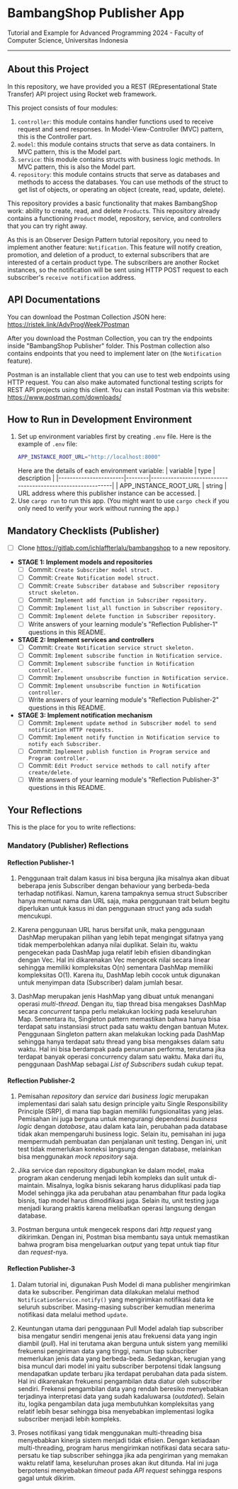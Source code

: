 # BambangShop Publisher App
Tutorial and Example for Advanced Programming 2024 - Faculty of Computer Science, Universitas Indonesia

---

## About this Project
In this repository, we have provided you a REST (REpresentational State Transfer) API project using Rocket web framework.

This project consists of four modules:
1.  `controller`: this module contains handler functions used to receive request and send responses.
    In Model-View-Controller (MVC) pattern, this is the Controller part.
2.  `model`: this module contains structs that serve as data containers.
    In MVC pattern, this is the Model part.
3.  `service`: this module contains structs with business logic methods.
    In MVC pattern, this is also the Model part.
4.  `repository`: this module contains structs that serve as databases and methods to access the databases.
    You can use methods of the struct to get list of objects, or operating an object (create, read, update, delete).

This repository provides a basic functionality that makes BambangShop work: ability to create, read, and delete `Product`s.
This repository already contains a functioning `Product` model, repository, service, and controllers that you can try right away.

As this is an Observer Design Pattern tutorial repository, you need to implement another feature: `Notification`.
This feature will notify creation, promotion, and deletion of a product, to external subscribers that are interested of a certain product type.
The subscribers are another Rocket instances, so the notification will be sent using HTTP POST request to each subscriber's `receive notification` address.

## API Documentations

You can download the Postman Collection JSON here: https://ristek.link/AdvProgWeek7Postman

After you download the Postman Collection, you can try the endpoints inside "BambangShop Publisher" folder.
This Postman collection also contains endpoints that you need to implement later on (the `Notification` feature).

Postman is an installable client that you can use to test web endpoints using HTTP request.
You can also make automated functional testing scripts for REST API projects using this client.
You can install Postman via this website: https://www.postman.com/downloads/

## How to Run in Development Environment
1.  Set up environment variables first by creating `.env` file.
    Here is the example of `.env` file:
    ```bash
    APP_INSTANCE_ROOT_URL="http://localhost:8000"
    ```
    Here are the details of each environment variable:
    | variable              | type   | description                                                |
    |-----------------------|--------|------------------------------------------------------------|
    | APP_INSTANCE_ROOT_URL | string | URL address where this publisher instance can be accessed. |
2.  Use `cargo run` to run this app.
    (You might want to use `cargo check` if you only need to verify your work without running the app.)

## Mandatory Checklists (Publisher)
-   [ ] Clone https://gitlab.com/ichlaffterlalu/bambangshop to a new repository.
-   **STAGE 1: Implement models and repositories**
    -   [ ] Commit: `Create Subscriber model struct.`
    -   [ ] Commit: `Create Notification model struct.`
    -   [ ] Commit: `Create Subscriber database and Subscriber repository struct skeleton.`
    -   [ ] Commit: `Implement add function in Subscriber repository.`
    -   [ ] Commit: `Implement list_all function in Subscriber repository.`
    -   [ ] Commit: `Implement delete function in Subscriber repository.`
    -   [ ] Write answers of your learning module's "Reflection Publisher-1" questions in this README.
-   **STAGE 2: Implement services and controllers**
    -   [ ] Commit: `Create Notification service struct skeleton.`
    -   [ ] Commit: `Implement subscribe function in Notification service.`
    -   [ ] Commit: `Implement subscribe function in Notification controller.`
    -   [ ] Commit: `Implement unsubscribe function in Notification service.`
    -   [ ] Commit: `Implement unsubscribe function in Notification controller.`
    -   [ ] Write answers of your learning module's "Reflection Publisher-2" questions in this README.
-   **STAGE 3: Implement notification mechanism**
    -   [ ] Commit: `Implement update method in Subscriber model to send notification HTTP requests.`
    -   [ ] Commit: `Implement notify function in Notification service to notify each Subscriber.`
    -   [ ] Commit: `Implement publish function in Program service and Program controller.`
    -   [ ] Commit: `Edit Product service methods to call notify after create/delete.`
    -   [ ] Write answers of your learning module's "Reflection Publisher-3" questions in this README.

## Your Reflections
This is the place for you to write reflections:

### Mandatory (Publisher) Reflections

#### Reflection Publisher-1
1. Penggunaan trait dalam kasus ini bisa berguna jika misalnya akan dibuat beberapa jenis Subscriber dengan behaviour yang berbeda-beda terhadap notifikasi. Namun, karena tampaknya semua struct Subscriber hanya memuat nama dan URL saja, maka penggunaan trait belum begitu diperlukan untuk kasus ini dan penggunaan struct yang ada sudah mencukupi.

2. Karena penggunaan URL harus bersifat unik, maka penggunaan DashMap merupakan pilihan yang lebih tepat mengingat sifatnya yang tidak memperbolehkan adanya nilai duplikat. Selain itu, waktu pengecekan pada DashMap juga relatif lebih efisien dibandingkan dengan Vec. Hal ini dikarenakan Vec mengecek nilai secara linear sehingga memiliki kompleksitas O(n) sementara DashMap memiliki kompleksitas O(1). Karena itu, DashMap lebih cocok untuk digunakan untuk menyimpan data (Subscriber) dalam jumlah besar.

3. DashMap merupakan jenis HashMap yang dibuat untuk menangani operasi _multi-thread_. Dengan itu, tiap thread bisa mengakses DashMap secara _concurrent_ tanpa perlu melakukan locking pada keseluruhan Map. Sementara itu, Singleton pattern memastikan bahwa hanya bisa terdapat satu instansiasi struct pada satu waktu dengan bantuan Mutex. Penggunaan Singleton pattern akan melakukan locking pada DashMap sehingga hanya terdapat satu thread yang bisa mengakses dalam satu waktu. Hal ini bisa berdampak pada penurunan performa, terutama jika terdapat banyak operasi concurrency dalam satu waktu. Maka dari itu, penggunaan DashMap sebagai _List of Subscribers_ sudah cukup tepat.

#### Reflection Publisher-2
1. Pemisahan _repository_ dan _service_ dari _business logic_ merupakan implementasi dari salah satu design principle yaitu Single Responsibility Principle (SRP), di mana tiap bagian memiliki fungsionalitas yang jelas. Pemisahan ini juga berguna untuk mengurangi dependensi _business logic_ dengan _database_, atau dalam kata lain, perubahan pada database tidak akan mempengaruhi business logic. Selain itu, pemisahan ini juga mempermudah pembuatan dan penjalanan unit testing. Dengan ini, unit test tidak memerlukan koneksi langsung dengan database, melainkan bisa menggunakan _mock repository_ saja.

2. Jika service dan repository digabungkan ke dalam model, maka program akan cenderung menjadi lebih kompleks dan sulit untuk di-maintain. Misalnya, logika bisnis sekarang harus diduplikasi pada tiap Model sehingga jika ada perubahan atau penambahan fitur pada logika bisnis, tiap model harus dimodifikasi juga. Selain itu, unit testing juga menjadi kurang praktis karena melibatkan operasi langsung dengan database.

3. Postman berguna untuk mengecek respons dari _http request_ yang dikirimkan. Dengan ini, Postman bisa membantu saya untuk memastikan bahwa program bisa mengeluarkan _output_ yang tepat untuk tiap fitur dan _request_-nya.

#### Reflection Publisher-3
1. Dalam tutorial ini, digunakan Push Model di mana publisher mengirimkan data ke subscriber. Pengiriman data dilakukan melalui method `NotificationService.notify()` yang mengirimkan notifikasi data ke seluruh subscriber. Masing-masing subscriber kemudian menerima notifikasi data melalui method `update`.

2. Keuntungan utama dari penggunaan Pull Model adalah tiap subscriber bisa mengatur sendiri mengenai jenis atau frekuensi data yang ingin diambil (_pull_). Hal ini terutama akan berguna untuk sistem yang memiliki frekuensi pengiriman data yang tinggi, namun tiap subscriber memerlukan jenis data yang berbeda-beda. Sedangkan, kerugian yang bisa muncul dari model ini yaitu subscriber berpotensi tidak langsung mendapatkan update terbaru jika terdapat perubahan data pada sistem. Hal ini dikarenakan frekuensi pengambilan data diatur oleh subscriber sendiri. Frekensi pengambilan data yang rendah beresiko menyebabkan terjadinya interpretasi data yang sudah kadaluwarsa (_outdated_). Selain itu, logika pengambilan data juga membutuhkan kompleksitas yang relatif lebih besar sehingga bisa menyebabkan implementasi logika subscriber menjadi lebih kompleks.

3. Proses notifikasi yang tidak menggunakan multi-threading bisa menyebabkan kinerja sistem menjadi tidak efisien. Dengan ketiadaan multi-threading, program harus mengirimkan notifikasi data secara satu-persatu ke tiap subscriber sehingga jika ada pengiriman yang memakan waktu relatif lama, keseluruhan proses akan ikut ditunda. Hal ini juga berpotensi menyebabkan _timeout_ pada _API request_ sehingga respons gagal untuk dikirim.